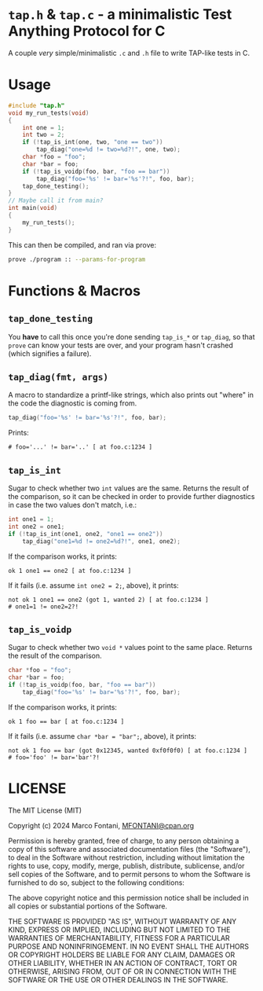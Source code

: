 # `tap.h` & `tap.c` - a minimalistic Test Anything Protocol for C

A couple _very_ simple/minimalistic `.c` and `.h` file to write TAP-like tests in C.

# Usage

```c
#include "tap.h"
void my_run_tests(void)
{
    int one = 1;
    int two = 2;
    if (!tap_is_int(one, two, "one == two"))
        tap_diag("one=%d != two=%d?!", one, two);
    char *foo = "foo";
    char *bar = foo;
    if (!tap_is_voidp(foo, bar, "foo == bar"))
        tap_diag("foo='%s' != bar='%s'?!", foo, bar);
    tap_done_testing();
}
// Maybe call it from main?
int main(void)
{
    my_run_tests();
}
```

This can then be compiled, and ran via prove:

```bash
prove ./program :: --params-for-program
```

# Functions & Macros

## `tap_done_testing`

You **have** to call this once you're done sending `tap_is_*` or `tap_diag`, so that `prove` can know your tests are over, and your program hasn't crashed (which signifies a failure).

## `tap_diag(fmt, args)`

A macro to standardize a printf-like strings, which also prints out "where" in the code the diagnostic is coming from.

```c
tap_diag("foo='%s' != bar='%s'?!", foo, bar);
```

Prints:

```
# foo='...' != bar='..' [ at foo.c:1234 ]
```

## `tap_is_int`

Sugar to check whether two `int` values are the same. Returns the result of the comparison, so it can be checked in order to provide further diagnostics in case the two values don't match, i.e.:

```c
int one1 = 1;
int one2 = one1;
if (!tap_is_int(one1, one2, "one1 == one2"))
    tap_diag("one1=%d != one2=%d?!", one1, one2);
```

If the comparison works, it prints:

```
ok 1 one1 == one2 [ at foo.c:1234 ]
```

If it fails (i.e. assume `int one2 = 2;`, above), it prints:

```
not ok 1 one1 == one2 (got 1, wanted 2) [ at foo.c:1234 ]
# one1=1 != one2=2?!
```

## `tap_is_voidp`

Sugar to check whether two `void *` values point to the same place. Returns the result of the comparison.

```c
char *foo = "foo";
char *bar = foo;
if (!tap_is_voidp(foo, bar, "foo == bar"))
    tap_diag("foo='%s' != bar='%s'?!", foo, bar);
```

If the comparison works, it prints:

```
ok 1 foo == bar [ at foo.c:1234 ]
```

If it fails (i.e. assume `char *bar = "bar";`, above), it prints:

```
not ok 1 foo == bar (got 0x12345, wanted 0xf0f0f0) [ at foo.c:1234 ]
# foo='foo' != bar='bar'?!
```

# LICENSE

The MIT License (MIT)

Copyright (c) 2024 Marco Fontani, MFONTANI@cpan.org

Permission is hereby granted, free of charge, to any person obtaining a copy of this software and associated documentation files (the "Software"), to deal in the Software without restriction, including without limitation the rights to use, copy, modify, merge, publish, distribute, sublicense, and/or sell copies of the Software, and to permit persons to whom the Software is furnished to do so, subject to the following conditions:

The above copyright notice and this permission notice shall be included in all copies or substantial portions of the Software.

THE SOFTWARE IS PROVIDED "AS IS", WITHOUT WARRANTY OF ANY KIND, EXPRESS OR IMPLIED, INCLUDING BUT NOT LIMITED TO THE WARRANTIES OF MERCHANTABILITY, FITNESS FOR A PARTICULAR PURPOSE AND NONINFRINGEMENT. IN NO EVENT SHALL THE AUTHORS OR COPYRIGHT HOLDERS BE LIABLE FOR ANY CLAIM, DAMAGES OR OTHER LIABILITY, WHETHER IN AN ACTION OF CONTRACT, TORT OR OTHERWISE, ARISING FROM, OUT OF OR IN CONNECTION WITH THE SOFTWARE OR THE USE OR OTHER DEALINGS IN THE SOFTWARE.
